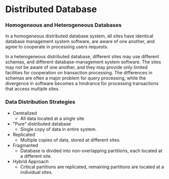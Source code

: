 # Distributed Database

### Homogeneous and Heterogeneous Databases

In a homogeneous distributed database system, all sites have identical database management system software, are aware of one another, and agree to cooperate in processing users requests. 

In a heterogeneous distributed database, different sites may use different schemas, and different database-management system software. The sites may not be aware of one another, and they may provide only limited facilities for cooperation on transaction processing. The differences in schemas are often a major problem for query processing, while the divergence in software becomes a hindrance for processing transactions that access multiple sites.

### Data Distribution Strategies

* Centralized
	* All data located at a single site
* "Pure" distributed database
	* Single copy of data in entire system.
* Replicated
	* Multiple copies of data, stored at different sites.
* Fragmanted
	* Database is divided into non-overlapping partitions, each located at a different site.
* Hybrid Approach
	* Critical partitions are replicated, remaining partitions are located at a individual sites.